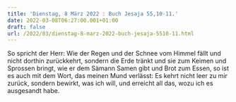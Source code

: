 ```yaml
---
title: 'Dienstag, 8 März 2022 : Buch Jesaja 55,10-11.'
date: 2022-03-08T06:27:00.001+01:00
draft: false
url: /2022/03/dienstag-8-marz-2022-buch-jesaja-5510-11.html
---
```


So spricht der Herr: Wie der Regen und der Schnee vom Himmel fällt und nicht dorthin zurückkehrt, sondern die Erde tränkt und sie zum Keimen und Sprossen bringt, wie er dem Sämann Samen gibt und Brot zum Essen, so ist es auch mit dem Wort, das meinen Mund verlässt: Es kehrt nicht leer zu mir zurück, sondern bewirkt, was ich will, und erreicht all das, wozu ich es ausgesandt habe.